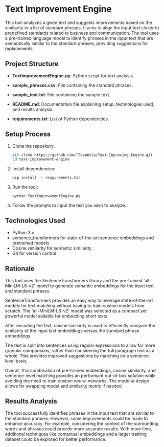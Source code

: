 # Text Improvement Engine

This tool analyzes a given text and suggests improvements based on the similarity to a list of standard phrases. It aims to align the input text closer to predefined standards related to business and communication. The tool uses a pre-trained language model to identify phrases in the input text that are semantically similar to the standard phrases, providing suggestions for replacements.

## Project Structure

* **TextImprovementEngine.py**: Python script for text analysis.

* **sample_phrases.csv**: File containing the standard phrases.

* **sample_text.txt**: File containing the sample text.

* **README.md**: Documentation file explaining setup, technologies used, and results analysis.

* **requirements.txt**: List of Python dependencies. 

## Setup Process

1. Clone the repository:

    ```bash
    git clone https://github.com/TTapa6ola/Text-Improving-Engine.git
    cd text-improvement-engine
    ```

2. Install dependencies:

    ```bash   
    pip install -r requirements.txt
    ```

3. Run the tool:

    ```bash
    python TextImprovementEngine.py
    ```

4. Follow the prompts to input the text you wish to analyze.

## Technologies Used

* Python 3.x
* sentence_transformers for state-of-the-art sentence embeddings and pretrained models
* Cosine similarity for semantic similarity
* Git for version control

## Rationale

This tool uses the SentenceTransformers library and the pre-trained 'all-MiniLM-L6-v2' model to generate semantic embeddings for the input text and standard phrases.

SentenceTransformers provides an easy way to leverage state-of-the-art models for text matching without having to train custom models from scratch. The 'all-MiniLM-L6-v2' model was selected as a compact yet powerful model suitable for embedding short texts.

After encoding the text, cosine similarity is used to efficiently compare the similarity of the input text embeddings versus the standard phrase embeddings.

The text is split into sentences using regular expressions to allow for more granular comparisons, rather than considering the full paragraph text as a whole. This provides improved suggestions by matching on a sentence-level basis.

Overall, this combination of pre-trained embeddings, cosine similarity, and sentence-level matching provides an performant out-of-box solution while avoiding the need to train custom neural networks. The modular design allows for swapping model and similarity metric if needed.

## Results Analysis

The tool successfully identifies phrases in the input text that are similar to the standard phrases. However, some improvements could be made to enhance accuracy. For example, considering the context of the surrounding words and phrases could provide more accurate results. With more time, additional techniques like contextual embeddings and a larger training dataset could be explored for better performance.
